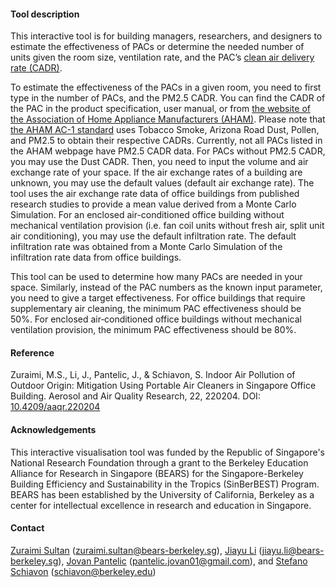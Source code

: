 #### Tool description

This interactive tool is for building managers, researchers, and designers to estimate the effectiveness of PACs or determine the needed number of units given the room size, ventilation rate, and the PAC’s [clean air delivery rate (CADR)](https://en.wikipedia.org/wiki/Air_changes_per_hour).

To estimate the effectiveness of the PACs in a given room, you need to first type in the number of PACs, and the PM2.5 CADR. You can find the CADR of the PAC in the product specification, user manual, or from [the website of the Association of Home Appliance Manufacturers (AHAM)](https://www.ahamdir.com/room-air-cleaners/). Please note that [the AHAM AC-1 standard](https://ahamverifide.org/wp-content/uploads/2020/09/Testing-of-Portable-Air-Cleaner-Performance-FAQs-2020-Updates.pdf) uses Tobacco Smoke, Arizona Road Dust, Pollen, and PM2.5 to obtain their respective CADRs. Currently, not all PACs listed in the AHAM webpage have PM2.5 CADR data. For PACs without PM2.5 CADR, you may use the Dust CADR. Then, you need to input the volume and air exchange rate of your space. If the air exchange rates of a building are unknown, you may use the default values (default air exchange rate). The tool uses the air exchange rate data of office buildings from published research studies to provide a mean value derived from a Monte Carlo Simulation. For an enclosed air-conditioned office building without mechanical ventilation provision (i.e. fan coil units without fresh air, split unit air conditioning), you may use the default infiltration rate. The default infiltration rate was obtained from a Monte Carlo Simulation of the infiltration rate data from office buildings.

This tool can be used to determine how many PACs are needed in your space. Similarly, instead of the PAC numbers as the known input parameter, you need to give a target effectiveness. For office buildings that require supplementary air cleaning, the minimum PAC effectiveness should be 50%. For enclosed air‐conditioned office buildings without mechanical ventilation provision, the minimum PAC effectiveness should be 80%.

#### Reference
Zuraimi, M.S., Li, J., Pantelic, J., & Schiavon, S. Indoor Air Pollution of Outdoor Origin: Mitigation Using Portable Air Cleaners in Singapore Office Building. Aerosol and Air Quality Research, 22, 220204. DOI: [10.4209/aaqr.220204](https://doi.org/10.4209/aaqr.220204)

#### Acknowledgements
This interactive visualisation tool was funded by the Republic of Singapore's National Research Foundation through a grant to the Berkeley Education Alliance for Research in Singapore (BEARS) for the Singapore-Berkeley Building Efficiency and Sustainability in the Tropics (SinBerBEST) Program. BEARS has been established by the University of California, Berkeley as a center for intellectual excellence in research and education in Singapore.

#### Contact
[Zuraimi Sultan](https://www.linkedin.com/in/zuraimi-sultan-20b51014/) (zuraimi.sultan@bears-berkeley.sg), [Jiayu Li](https://www.linkedin.com/in/jiayu-li-74a70b142/) (jiayu.li@bears-berkeley.sg), [Jovan Pantelic](https://www.linkedin.com/in/jovan-pantelic-351a6898/) (pantelic.jovan01@gmail.com), and [Stefano Schiavon](https://www.linkedin.com/in/stefanoschiavon/) (schiavon@berkeley.edu)

